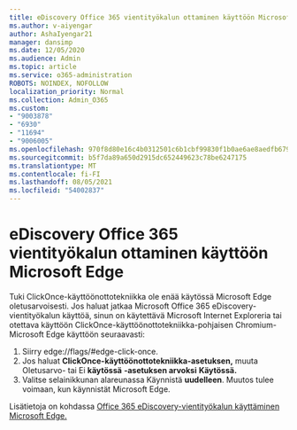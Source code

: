 ```yaml
---
title: eDiscovery Office 365 vientityökalun ottaminen käyttöön Microsoft Edge
ms.author: v-aiyengar
author: AshaIyengar21
manager: dansimp
ms.date: 12/05/2020
ms.audience: Admin
ms.topic: article
ms.service: o365-administration
ROBOTS: NOINDEX, NOFOLLOW
localization_priority: Normal
ms.collection: Admin_O365
ms.custom:
- "9003878"
- "6930"
- "11694"
- "9006005"
ms.openlocfilehash: 970f8d80e16c4b0312501c6b1cbf99830f1b0ae6ae8aedfb679ca2cbd9709112
ms.sourcegitcommit: b5f7da89a650d2915dc652449623c78be6247175
ms.translationtype: MT
ms.contentlocale: fi-FI
ms.lasthandoff: 08/05/2021
ms.locfileid: "54002837"
---
```

# <a name="enable-office-365-ediscovery-export-tool-in-microsoft-edge"></a>eDiscovery Office 365 vientityökalun ottaminen käyttöön Microsoft Edge

Tuki ClickOnce-käyttöönottotekniikka ole enää käytössä Microsoft Edge oletusarvoisesti. Jos haluat jatkaa Microsoft Office 365 eDiscovery-vientityökalun käyttöä, sinun on käytettävä Microsoft Internet Exploreria tai otettava käyttöön ClickOnce-käyttöönottotekniikka-pohjaisen Chromium-Microsoft Edge käyttöön seuraavasti:

1. Siirry edge://flags/#edge-click-once.
1. Jos haluat **ClickOnce-käyttöönottotekniikka-asetuksen,** muuta Oletusarvo- tai Ei **käytössä** **-asetuksen arvoksi** **Käytössä.**
1. Valitse selainikkunan alareunassa Käynnistä **uudelleen**. Muutos tulee voimaan, kun käynnistät Microsoft Edge.

Lisätietoja on kohdassa [Office 365 eDiscovery-vientityökalun käyttäminen Microsoft Edge.](https://go.microsoft.com/fwlink/?linkid=2111611)
